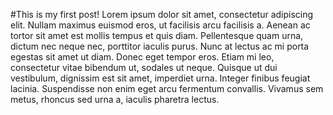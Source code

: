 #This is my first post!
Lorem ipsum dolor sit amet, consectetur adipiscing elit. Nullam maximus euismod eros, ut facilisis arcu facilisis a. Aenean ac tortor sit amet est mollis tempus et quis diam. Pellentesque quam urna, dictum nec neque nec, porttitor iaculis purus. Nunc at lectus ac mi porta egestas sit amet ut diam. Donec eget tempor eros. Etiam mi leo, consectetur vitae bibendum ut, sodales ut neque. Quisque ut dui vestibulum, dignissim est sit amet, imperdiet urna. Integer finibus feugiat lacinia. Suspendisse non enim eget arcu fermentum convallis. Vivamus sem metus, rhoncus sed urna a, iaculis pharetra lectus.
